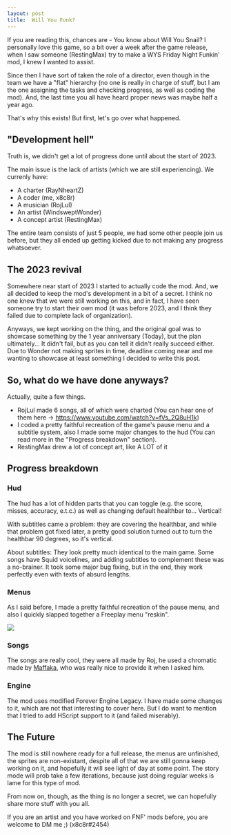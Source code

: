 ```yaml
---
layout: post
title:  Will You Funk?
---
```


If you are reading this, chances are - You know about Will You Snail?
I personally love this game, so a bit over a week after the game release, when I saw someone (RestingMax) try to make a WYS Friday Night Funkin' mod, I knew I wanted to assist.

Since then I have sort of taken the role of a director, even though in the team we have a "flat" hierarchy (no one is really in charge of stuff, but I am the one assigning the tasks and checking progress, as well as coding the mod). And, the last time you all have heard proper news was maybe half a year ago.

That's why this exists! But first, let's go over what happened.

## "Development hell"
Truth is, we didn't get a lot of progress done until about the start of 2023.

The main issue is the lack of artists (which we are still experiencing). We currenly have:
- A charter (RayNheartZ)
- A coder (me, x8c8r)
- A musician (RojLul)
- An artist (WindsweptWonder)
- A concept artist (RestingMax)

The entire team consists of just 5 people, we had some other people join us before, but they all ended up getting kicked due to not making any progress whatsoever.

## The 2023 revival
Somewhere near start of 2023 I started to actually code the mod. And, we all decided to keep the mod's development in a bit of a secret. I think no one knew that we were still working on this, and in fact, I have seen someone try to start their own mod (it was before 2023, and I think they failed due to complete lack of organization).

Anyways, we kept working on the thing, and the original goal was to showcase something by the 1 year anniversary (Today), but the plan ultimately... It didn't fail, but as you can tell it didn't really succeed either. Due to Wonder not making sprites in time, deadline coming near and me wanting to showcase at least something I decided to write this post.

## So, what do we have done anyways?
Actually, quite a few things.

- RojLul made 6 songs, all of which were charted (You can hear one of them here -> https://www.youtube.com/watch?v=fVs_2Q8uH1k)
- I coded a pretty faithful recreation of the game's pause menu and a subtitle system, also I made some major changes to the hud (You can read more in the "Progress breakdown" section).
- RestingMax drew a lot of concept art, like A LOT of it

## Progress breakdown
### Hud
The hud has a lot of hidden parts that you can toggle (e.g. the score, misses, accuracy, e.t.c.) as well as changing default healthbar to... Vertical!

With subtitles came a problem: they are covering the healthbar, and while that problem got fixed later, a pretty good solution turned out to turn the healthbar 90 degrees, so it's vertical.

About subtitles: They look pretty much identical to the main game. Some songs have Squid voicelines, and adding subtitles to complement these was a no-brainer. It took some major bug fixing, but in the end, they work perfectly even with texts of absurd lengths.

### Menus
As I said before, I made a pretty faithful recreation of the pause menu, and also I quickly slapped together a Freeplay menu "reskin".

<image src="https://cdn.discordapp.com/attachments/945754831547666432/1072900391987052636/image.png"></image>

### Songs
The songs are really cool, they were all made by Roj, he used a chromatic made by [Maffaka](https://www.youtube.com/c/MaFFaKa), who was really nice to provide it when I asked him.

### Engine
The mod uses modified Forever Engine Legacy. I have made some changes to it, which are not that interesting to cover here. But I do want to mention that I tried to add HScript support to it (and failed miserably).

## The Future
The mod is still nowhere ready for a full release, the menus are unfinished, the sprites are non-existant, despite all of that we are still gonna keep working on it, and hopefully it will see light of day at some point.
The story mode will prob take a few iterations, because just doing regular weeks is lame for this type of mod.

From now on, though, as the thing is no longer a secret, we can hopefully share more stuff with you all.

If you are an artist and you have worked on FNF' mods before, you are welcome to DM me ;) (x8c8r#2454)

